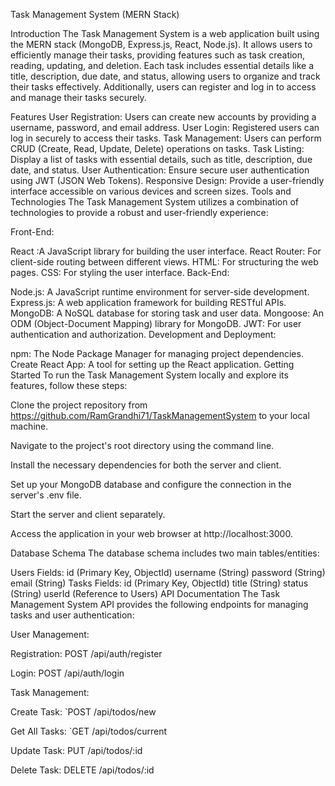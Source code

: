 Task Management System (MERN Stack)

Introduction
The Task Management System is a web application built using the MERN stack (MongoDB, Express.js, React, Node.js). It allows users to efficiently manage their tasks, providing features such as task creation, reading, updating, and deletion. Each task includes essential details like a title, description, due date, and status, allowing users to organize and track their tasks effectively. Additionally, users can register and log in to access and manage their tasks securely.

Features
User Registration: Users can create new accounts by providing a username, password, and email address.
User Login: Registered users can log in securely to access their tasks.
Task Management: Users can perform CRUD (Create, Read, Update, Delete) operations on tasks.
Task Listing: Display a list of tasks with essential details, such as title, description, due date, and status.
User Authentication: Ensure secure user authentication using JWT (JSON Web Tokens).
Responsive Design: Provide a user-friendly interface accessible on various devices and screen sizes.
Tools and Technologies
The Task Management System utilizes a combination of technologies to provide a robust and user-friendly experience:

Front-End:

React :A JavaScript library for building the user interface.
React Router: For client-side routing between different views.
HTML: For structuring the web pages.
CSS: For styling the user interface.
Back-End:

Node.js: A JavaScript runtime environment for server-side development.
Express.js: A web application framework for building RESTful APIs.
MongoDB: A NoSQL database for storing task and user data.
Mongoose: An ODM (Object-Document Mapping) library for MongoDB.
JWT: For user authentication and authorization.
Development and Deployment:

npm: The Node Package Manager for managing project dependencies.
Create React App: A tool for setting up the React application.
Getting Started
To run the Task Management System locally and explore its features, follow these steps:

Clone the project repository from https://github.com/RamGrandhi71/TaskManagementSystem to your local machine.

Navigate to the project's root directory using the command line.

Install the necessary dependencies for both the server and client.

Set up your MongoDB database and configure the connection in the server's .env file.

Start the server and client separately.

Access the application in your web browser at http://localhost:3000.

Database Schema
The database schema includes two main tables/entities:

Users
Fields:
id (Primary Key, ObjectId)
username (String)
password (String)
email (String)
Tasks
Fields:
id (Primary Key, ObjectId)
title (String)
status (String)
userId (Reference to Users)
API Documentation
The Task Management System API provides the following endpoints for managing tasks and user authentication:

User Management:

Registration: POST /api/auth/register

Login: POST /api/auth/login

Task Management:

Create Task: `POST /api/todos/new

Get All Tasks: `GET /api/todos/current

Update Task: PUT /api/todos/:id

Delete Task: DELETE /api/todos/:id
